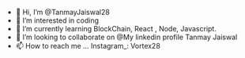 - 👋 Hi, I’m @TanmayJaiswal28
- 👀 I’m interested in coding
- 🌱 I’m currently learning BlockChain, React , Node, Javascript.
- 💞️ I’m looking to collaborate on @My linkedin profile Tanmay Jaiswal
- 📫 How to reach me ... Instagram_: Vortex28

<!---
TanmayJaiswal28/TanmayJaiswal28 is a ✨ special ✨ repository because its `README.md` (this file) appears on your GitHub profile.
You can click the Preview link to take a look at your changes.
--->
